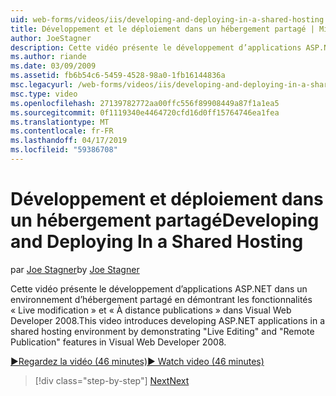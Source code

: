 ```yaml
---
uid: web-forms/videos/iis/developing-and-deploying-in-a-shared-hosting
title: Développement et le déploiement dans un hébergement partagé | Microsoft Docs
author: JoeStagner
description: Cette vidéo présente le développement d’applications ASP.NET dans un environnement d’hébergement partagé en démontrant &quot;Live modification&quot; et &quot;Publication distant &...
ms.author: riande
ms.date: 03/09/2009
ms.assetid: fb6b54c6-5459-4528-98a0-1fb16144836a
msc.legacyurl: /web-forms/videos/iis/developing-and-deploying-in-a-shared-hosting
msc.type: video
ms.openlocfilehash: 27139782772aa00ffc556f89908449a87f1a1ea5
ms.sourcegitcommit: 0f1119340e4464720cfd16d0ff15764746ea1fea
ms.translationtype: MT
ms.contentlocale: fr-FR
ms.lasthandoff: 04/17/2019
ms.locfileid: "59386708"
---
```

# <a name="developing-and-deploying-in-a-shared-hosting"></a><span data-ttu-id="3939b-103">Développement et déploiement dans un hébergement partagé</span><span class="sxs-lookup"><span data-stu-id="3939b-103">Developing and Deploying In a Shared Hosting</span></span>

<span data-ttu-id="3939b-104">par [Joe Stagner](https://github.com/JoeStagner)</span><span class="sxs-lookup"><span data-stu-id="3939b-104">by [Joe Stagner](https://github.com/JoeStagner)</span></span>

<span data-ttu-id="3939b-105">Cette vidéo présente le développement d’applications ASP.NET dans un environnement d’hébergement partagé en démontrant les fonctionnalités « Live modification » et « À distance publications » dans Visual Web Developer 2008.</span><span class="sxs-lookup"><span data-stu-id="3939b-105">This video introduces developing ASP.NET applications in a shared hosting environment by demonstrating "Live Editing" and "Remote Publication" features in Visual Web Developer 2008.</span></span>

[<span data-ttu-id="3939b-106">&#9654;Regardez la vidéo (46 minutes)</span><span class="sxs-lookup"><span data-stu-id="3939b-106">&#9654; Watch video (46 minutes)</span></span>](https://channel9.msdn.com/Blogs/ASP-NET-Site-Videos/developing-and-deploying-in-a-shared-hosting)

> [!div class="step-by-step"]
> [<span data-ttu-id="3939b-107">Next</span><span class="sxs-lookup"><span data-stu-id="3939b-107">Next</span></span>](working-with-iis7-deligated-admin.md)
